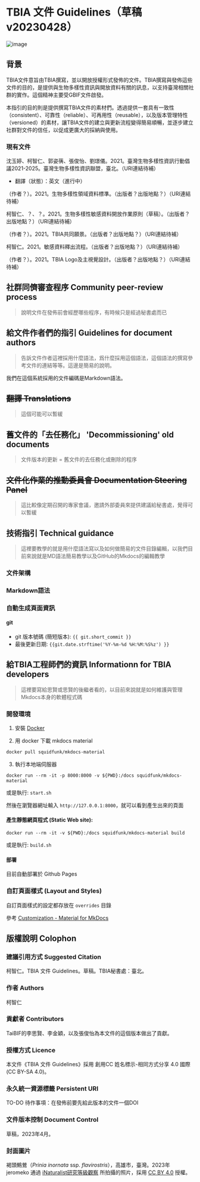 # TBIA 文件 Guidelines（草稿v20230428）

![image](https://user-images.githubusercontent.com/31880136/233522688-4c118c11-2d17-4a99-ba1e-621f3c3241dc.png)

## 背景
TBIA文件意旨由TBIA撰寫，並以開放授權形式發佈的文件。TBIA撰寫與發佈這些文件的目的，是提供與生物多樣性資訊與開放資料有關的訊息，以支持臺灣相關社群的實作。這個精神主要受GBIF文件啟發。

本指引的目的則是提供撰寫TBIA文件的素材們。透過提供一套具有一致性（consistent）、可靠性（reliable）、可再用性（reusable），以及版本管理特性（versioned）的素材，讓TBIA文件的建立與更新流程變得簡易順暢，並逐步建立社群對文件的信任，以促成更廣大的採納與使用。

### 現有文件
沈玉婷、柯智仁、郭姿蒨、張俊怡、劉璟儀。2021。臺灣生物多樣性資訊行動倡議2021-2025。臺灣生物多樣性資訊聯盟，臺北。（URI連結待補）
* 翻譯（狀態）：英文（進行中）

（作者？）。2021。生物多樣性領域資料標準。（出版者？出版地點？）（URI連結待補）

柯智仁、？、？。2021。生物多樣性敏感資料開放作業原則（草稿）。（出版者？出版地點？）（URI連結待補）

（作者？）。2021。TBIA共同願景。（出版者？出版地點？）（URI連結待補）

柯智仁。2021。敏感資料釋出流程。（出版者？出版地點？）（URI連結待補）

（作者？）。2021。TBIA Logo及主視覺設計。（出版者？出版地點？）（URI連結待補）

## 社群同儕審查程序 Community peer-review process
> 說明文件在發佈前會經歷哪些程序，有時候只是經過秘書處而已

## 給文件作者們的指引 Guidelines for document authors
> 告訴文件作者這裡採用什麼語法，爲什麼採用這個語法，這個語法的撰寫參考文件的連結等等。這邊是簡易的說明。

我們在這個系統採用的文件編碼是Markdown語法。


## ~~翻譯 Translations~~
> 這個可能可以暫緩

## 舊文件的「去任務化」 'Decommissioning' old documents
> 文件版本的更新 = 舊文件的去任務化或刪除的程序 

## ~~文件化作業的推動委員會 Documentation Steering Panel~~
> 這比較像定期召開的專家會議，邀請外部委員來提供建議給秘書處，覺得可以暫緩

## 技術指引 Technical guidance
> 這裡要教學的就是用什麼語法寫以及如何做簡易的文件目錄編輯，以我們目前來說就是MD語法簡易教學以及GitHub的Mkdocs的編輯教學

### 文件架構


### Markdown語法

### 自動生成頁面資訊

#### git

- git 版本號碼 (簡短版本):  `{{ git.short_commit }}`
- 最後更新日期: `{{git.date.strftime('%Y-%m-%d %H:%M:%S%z') }}`

## 給TBIA工程師們的資訊 Informationn for TBIA developers
> 這裡要寫給思賢或思賢的後繼者看的，以目前來說就是如何維護與管理Mkdocs本身的軟體程式碼

### 開發環境

1) 安裝 [Docker](https://www.docker.com/)

2) 用 docker 下載 mkdocs material

```bash
docker pull squidfunk/mkdocs-material
```

3) 執行本地端伺服器

```
docker run --rm -it -p 8000:8000 -v ${PWD}:/docs squidfunk/mkdocs-material
```

或是執行: `start.sh`

然後在瀏覽器網址輸入 `http://127.0.0.1:8000`，就可以看到產生出來的頁面

#### 產生靜態網頁程式 (Static Web site):

```
docker run --rm -it -v ${PWD}:/docs squidfunk/mkdocs-material build
```

或是執行: `build.sh`


#### 部署

目前自動部署於 Github Pages

### 自訂頁面樣式 (Layout and Styles)

自訂頁面樣式的設定都存放在 `overrides` 目錄

參考 [Customization - Material for MkDocs](https://squidfunk.github.io/mkdocs-material/customization/)

## 版權說明 Colophon
### 建議引用方式 Suggested Citation
柯智仁。TBIA 文件 Guidelines。草稿。TBIA秘書處：臺北。

### 作者 Authors
柯智仁

### 貢獻者 Contributors
TaiBIF的李思賢、李金穎，以及張俊怡為本文件的這個版本做出了貢獻。

### 授權方式 Licence
本文件《TBIA 文件 Guidelines》採用 創用CC 姓名標示-相同方式分享 4.0 國際 (CC BY-SA 4.0)。

### 永久統一資源標籤 Persistent URI
TO-DO 待作事項：在發佈前要先給此版本的文件一個DOI

### 文件版本控制 Document Control
草稿，2023年4月。

### 封面圖片
褐頭鷦鶯（*Prinia inornata* ssp. *flavirostris*），高雄市，臺灣。2023年 jeromeko 通過 [iNaturalist研究等級觀察](https://www.inaturalist.org/observations/154047981) 所拍攝的照片，採用 [CC BY 4.0](https://creativecommons.org/licenses/by/4.0/deed.zh_TW) 授權。
